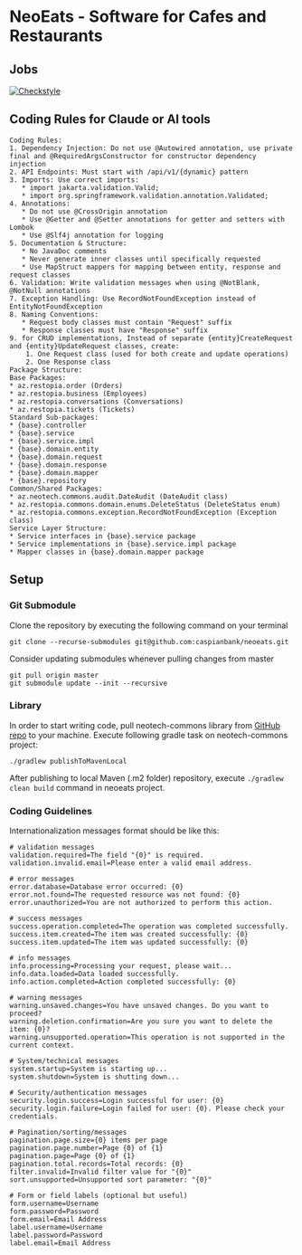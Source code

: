 # NeoEats - Software for Cafes and Restaurants

## Jobs

[![Checkstyle](https://github.com/caspianbank/neoeats/actions/workflows/gradle.yml/badge.svg)](https://github.com/caspianbank/neoeats/actions/workflows/gradle.yml)

## Coding Rules for Claude or AI tools

```
Coding Rules:
1. Dependency Injection: Do not use @Autowired annotation, use private final and @RequiredArgsConstructor for constructor dependency injection
2. API Endpoints: Must start with /api/v1/{dynamic} pattern
3. Imports: Use correct imports:
   * import jakarta.validation.Valid;
   * import org.springframework.validation.annotation.Validated;
4. Annotations:
   * Do not use @CrossOrigin annotation
   * Use @Getter and @Setter annotations for getter and setters with Lombok
   * Use @Slf4j annotation for logging
5. Documentation & Structure:
   * No JavaDoc comments
   * Never generate inner classes until specifically requested
   * Use MapStruct mappers for mapping between entity, response and request classes
6. Validation: Write validation messages when using @NotBlank, @NotNull annotations
7. Exception Handling: Use RecordNotFoundException instead of EntityNotFoundException
8. Naming Conventions:
   * Request body classes must contain "Request" suffix
   * Response classes must have "Response" suffix
9. for CRUD implementations, Instead of separate {entity}CreateRequest and {entity}UpdateRequest classes, create:
    1. One Request class (used for both create and update operations)
    2. One Response class
Package Structure:
Base Packages:
* az.restopia.order (Orders)
* az.restopia.business (Employees)
* az.restopia.conversations (Conversations)
* az.restopia.tickets (Tickets)
Standard Sub-packages:
* {base}.controller
* {base}.service
* {base}.service.impl
* {base}.domain.entity
* {base}.domain.request
* {base}.domain.response
* {base}.domain.mapper
* {base}.repository
Common/Shared Packages:
* az.neotech.commons.audit.DateAudit (DateAudit class)
* az.restopia.commons.domain.enums.DeleteStatus (DeleteStatus enum)
* az.restopia.commons.exception.RecordNotFoundException (Exception class)
Service Layer Structure:
* Service interfaces in {base}.service package
* Service implementations in {base}.service.impl package
* Mapper classes in {base}.domain.mapper package
```



## Setup

### Git Submodule

Clone the repository by executing the following command on your terminal

```shell
git clone --recurse-submodules git@github.com:caspianbank/neoeats.git
```

Consider updating submodules whenever pulling changes from master

```shell
git pull origin master
git submodule update --init --recursive
```

### Library

In order to start writing code, pull neotech-commons library
from [GitHub repo](https://github.com/caspianbank/neotech-commons) to your machine. Execute following gradle
task on neotech-commons project:

```shell
./gradlew publishToMavenLocal
```

After publishing to local Maven (.m2 folder) repository, execute `./gradlew clean build` command in neoeats project.

### Coding Guidelines

Internationalization messages format should be like this:

```properties
# validation messages
validation.required=The field "{0}" is required.
validation.invalid.email=Please enter a valid email address.

# error messages
error.database=Database error occurred: {0}
error.not.found=The requested resource was not found: {0}
error.unauthorized=You are not authorized to perform this action.

# success messages
success.operation.completed=The operation was completed successfully.
success.item.created=The item was created successfully: {0}
success.item.updated=The item was updated successfully: {0}

# info messages
info.processing=Processing your request, please wait...
info.data.loaded=Data loaded successfully.
info.action.completed=Action completed successfully: {0}

# warning messages
warning.unsaved.changes=You have unsaved changes. Do you want to proceed?
warning.deletion.confirmation=Are you sure you want to delete the item: {0}?
warning.unsupported.operation=This operation is not supported in the current context.

# System/technical messages
system.startup=System is starting up...
system.shutdown=System is shutting down...

# Security/authentication messages
security.login.success=Login successful for user: {0}
security.login.failure=Login failed for user: {0}. Please check your credentials.

# Pagination/sorting/messages
pagination.page.size={0} items per page
pagination.page.number=Page {0} of {1}
pagination.page=Page {0} of {1}
pagination.total.records=Total records: {0}
filter.invalid=Invalid filter value for "{0}"
sort.unsupported=Unsupported sort parameter: "{0}"

# Form or field labels (optional but useful)
form.username=Username
form.password=Password
form.email=Email Address
label.username=Username
label.password=Password
label.email=Email Address
```